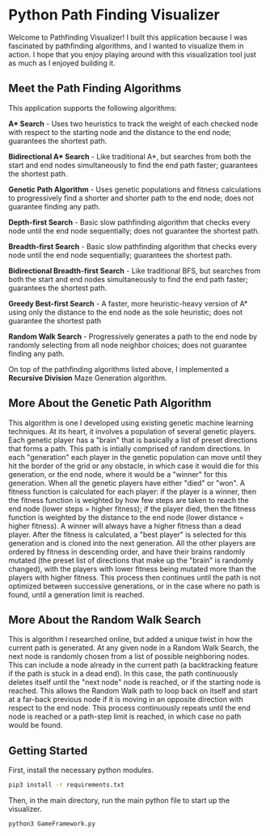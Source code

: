 # Python Path Finding Visualizer

Welcome to Pathfinding Visualizer! I built this application because I was fascinated by pathfinding algorithms, and I wanted to visualize them in action. I hope that you enjoy playing around with this visualization tool just as much as I enjoyed building it.

## Meet the Path Finding Algorithms

This application supports the following algorithms:

**A\* Search** - Uses two heuristics to track the weight of each checked node with respect to the starting node and the distance to the end node; guarantees the shortest path.

**Bidirectional A\* Search** - Like traditional A*, but searches from both the start and end nodes simultaneously to find the end path faster; guarantees the shortest path.

**Genetic Path Algorithm** - Uses genetic populations and fitness calculations to progressively find a shorter and shorter path to the end node; does not guarantee finding any path.

**Depth-first Search** - Basic slow pathfinding algorithm that checks every node until the end node sequentially; does not guarantee the shortest path.

**Breadth-first Search** - Basic slow pathfinding algorithm that checks every node until the end node sequentially; guarantees the shortest path.

**Bidirectional Breadth-first Search** - Like traditional BFS, but searches from both the start and end nodes simultaneously to find the end path faster; guarantees the shortest path.

**Greedy Best-first Search** - A faster, more heuristic-heavy version of A* using only the distance to the end node as the sole heuristic; does not guarantee the shortest path

**Random Walk Search** - Progressively generates a path to the end node by randomly selecting from all node neighbor choices; does not guarantee finding any path.

On top of the pathfinding algorithms listed above, I implemented a **Recursive Division** Maze Generation algorithm.

## More About the Genetic Path Algorithm

This algorithm is one I developed using existing genetic machine learning techniques. At its heart, it involves a population of several genetic players. Each genetic player has a "brain" that is basically a list of preset directions that forms a path. This path is intially comprised of random directions. In each "generation" each player in the genetic population can move until they hit the border of the grid or any obstacle, in which case it would die for this generation, or the end node, where it would be a "winner" for this generation. When all the genetic players have either "died" or "won". A fitness function is calculated for each player: if the player is a winner, then the fitness function is weighted by how few steps are taken to reach the end node (lower steps = higher fitness); if the player died, then the fitness function is weighted by the distance to the end node (lower distance = higher fitness). A winner will always have a higher fitness than a dead player. After the fitness is calculated, a "best player" is selected for this generation and is cloned into the next generation. All the other players are ordered by fitness in descending order, and have their brains randomly mutated (the preset list of directions that make up the "brain" is randomly changed), with the players with lower fitness being mutated more than the players with higher fitness. This process then continues until the path is not optimized between successive generations, or in the case where no path is found, until a generation limit is reached.


## More About the Random Walk Search

This is algorithm I researched online, but added a unique twist in how the current path is generated. At any given node in a Random Walk Search, the next node is randomly chosen from a list of possible neighboring nodes. This can include a node already in the current path (a backtracking feature if the path is stuck in a dead end). In this case, the path continuously deletes itself until the "next node" node is reached, or if the starting node is reached. This allows the Random Walk path to loop back on itself and start at a far-back previous node if it is moving in an opposite direction with respect to the end node. This process continuously repeats until the end node is reached or a path-step limit is reached, in which case no path would be found.

## Getting Started

First, install the necessary python modules.
```bash
pip3 install -r requirements.txt
```

Then, in the main directory, run the main python file to start up the visualizer.

```bash
python3 GameFramework.py
```

